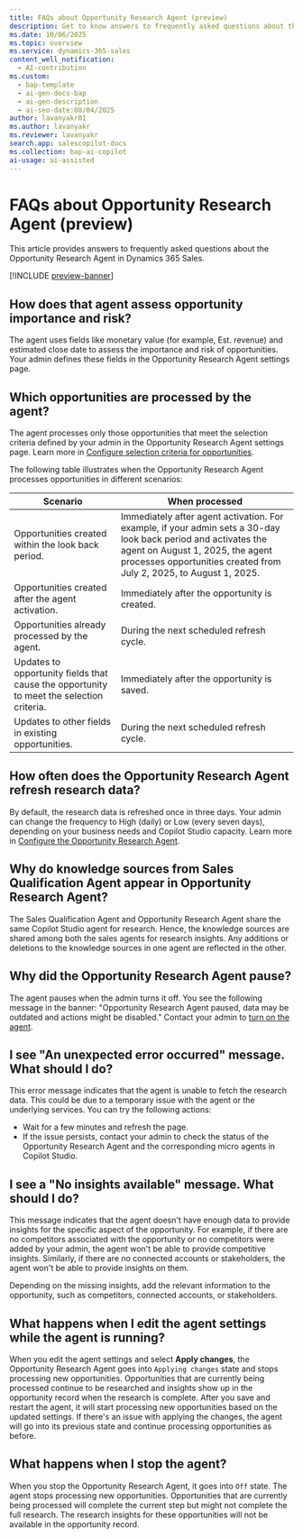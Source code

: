 ```yaml
---
title: FAQs about Opportunity Research Agent (preview)
description: Get to know answers to frequently asked questions about the Opportunity Research Agent in Dynamics 365 Sales.
ms.date: 10/06/2025
ms.topic: overview
ms.service: dynamics-365-sales
content_well_notification:
  - AI-contribution
ms.custom:
  - bap-template
  - ai-gen-docs-bap
  - ai-gen-description
  - ai-seo-date:08/04/2025
author: lavanyakr01
ms.author: lavanyakr
ms.reviewer: lavanyakr
search.app: salescopilot-docs
ms.collection: bap-ai-copilot
ai-usage: ai-assisted
---
```


# FAQs about Opportunity Research Agent (preview)

This article provides answers to frequently asked questions about the Opportunity Research Agent in Dynamics 365 Sales. 

[!INCLUDE [preview-banner](~/../shared-content/shared/preview-includes/preview-note-d365.md)]

## How does that agent assess opportunity importance and risk?

The agent uses fields like monetary value (for example, Est. revenue) and estimated close date to assess the importance and risk of opportunities. Your admin defines these fields in the Opportunity Research Agent settings page.

## Which opportunities are processed by the agent?

The agent processes only those opportunities that meet the selection criteria defined by your admin in the Opportunity Research Agent settings page. Learn more in [Configure selection criteria for opportunities](configure-opportunity-research-agent.md#configure-selection-criteria-for-opportunities).

The following table illustrates when the Opportunity Research Agent processes opportunities in different scenarios:

| Scenario                                                                                          | When processed                                      |
|------------------------------------------------------------------------------------------------------|-----------------------------------------------------|
| Opportunities created within the look back period.                                         | Immediately after agent activation. For example, if your admin sets a 30-day look back period and activates the agent on August 1, 2025, the agent processes opportunities created from July 2, 2025, to August 1, 2025. |
| Opportunities created after the agent activation.                                          | Immediately after the opportunity is created.                         |
| Opportunities already processed by the agent.                       | During the next scheduled refresh cycle.           |
| Updates to opportunity fields that cause the opportunity to meet the selection criteria. | Immediately after the opportunity is saved.            |
| Updates to other fields in existing opportunities.                                            | During the next scheduled refresh cycle.            |

## How often does the Opportunity Research Agent refresh research data?

By default, the research data is refreshed once in three days. Your admin can change the frequency to High (daily) or Low (every seven days), depending on your business needs and Copilot Studio capacity. Learn more in [Configure the Opportunity Research Agent](configure-opportunity-research-agent.md).

<a name="shared-knowledge-sources"></a>
## Why do knowledge sources from Sales Qualification Agent appear in Opportunity Research Agent?

The Sales Qualification Agent and Opportunity Research Agent share the same Copilot Studio agent for research. Hence, the knowledge sources are shared among both the sales agents for research insights. Any additions or deletions to the knowledge sources in one agent are reflected in the other.

<a name="agent-paused"></a>
## Why did the Opportunity Research Agent pause?

The agent pauses when the admin turns it off. You see the following message in the banner: "Opportunity Research Agent paused, data may be outdated and actions might be disabled." Contact your admin to [turn on the agent](configure-opportunity-research-agent.md#step-5-start-or-stop-the-agent). 

<a name="unexpected-error"></a>
## I see "An unexpected error occurred" message. What should I do?

This error message indicates that the agent is unable to fetch the research data. This could be due to a temporary issue with the agent or the underlying services. You can try the following actions:

- Wait for a few minutes and refresh the page.
- If the issue persists, contact your admin to check the status of the Opportunity Research Agent and the corresponding micro agents in Copilot Studio. 


<a name="no-insights-available"></a>
## I see a "No insights available" message. What should I do?

This message indicates that the agent doesn't have enough data to provide insights for the specific aspect of the opportunity. For example, if there are no competitors associated with the opportunity or no competitors were added by your admin, the agent won't be able to provide competitive insights. Similarly, if there are no connected accounts or stakeholders, the agent won't be able to provide insights on them. 

Depending on the missing insights, add the relevant information to the opportunity, such as competitors, connected accounts, or stakeholders.


## What happens when I edit the agent settings while the agent is running?

When you edit the agent settings and select **Apply changes**, the Opportunity Research Agent goes into `Applying changes` state and stops processing new opportunities. Opportunities that are currently being processed continue to be researched and insights show up in the opportunity record when the research is complete. After you save and restart the agent, it will start processing new opportunities based on the updated settings. If there's an issue with applying the changes, the agent will go into its previous state and continue processing opportunities as before.

## What happens when I stop the agent?

When you stop the Opportunity Research Agent, it goes into `Off` state. The agent stops processing new opportunities. Opportunities that are currently being processed will complete the current step but might not complete the full research. The research insights for these opportunities will not be available in the opportunity record.
